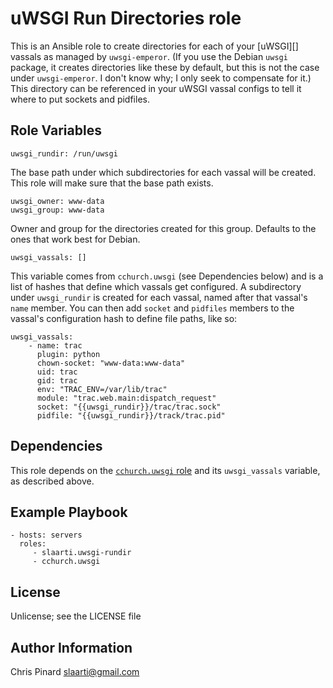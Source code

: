 # uWSGI Run Directories role

This is an Ansible role to create directories for each of your [uWSGI][]
vassals as managed by `uwsgi-emperor`. (If you use the Debian `uwsgi`
package, it creates directories like these by default, but this is not the
case under `uwsgi-emperor`. I don't know why; I only seek to compensate
for it.) This directory can be referenced in your uWSGI vassal configs to
tell it where to put sockets and pidfiles.

Role Variables
--------------

    uwsgi_rundir: /run/uwsgi

The base path under which subdirectories for each vassal will be created.
This role will make sure that the base path exists.

    uwsgi_owner: www-data
    uwsgi_group: www-data

Owner and group for the directories created for this group. Defaults to
the ones that work best for Debian.

    uwsgi_vassals: []

This variable comes from `cchurch.uwsgi` (see Dependencies below) and is
a list of hashes that define which vassals get configured. A subdirectory
under `uwsgi_rundir` is created for each vassal, named after that vassal's
`name` member. You can then add `socket` and `pidfiles` members to the
vassal's configuration hash to define file paths, like so:

    uwsgi_vassals:
        - name: trac
          plugin: python
          chown-socket: "www-data:www-data"
          uid: trac
          gid: trac
          env: "TRAC_ENV=/var/lib/trac"
          module: "trac.web.main:dispatch_request"
          socket: "{{uwsgi_rundir}}/trac/trac.sock"
          pidfile: "{{uwsgi_rundir}}/track/trac.pid"

Dependencies
------------

This role depends on the [`cchurch.uwsgi` role][cchurch] and its
`uwsgi_vassals` variable, as described above.

[cchurch]: https://github.com/cchurch/ansible-role-uwsgi

Example Playbook
----------------

    - hosts: servers
      roles:
         - slaarti.uwsgi-rundir
         - cchurch.uwsgi

License
-------

Unlicense; see the LICENSE file

Author Information
------------------

Chris Pinard <slaarti@gmail.com>
